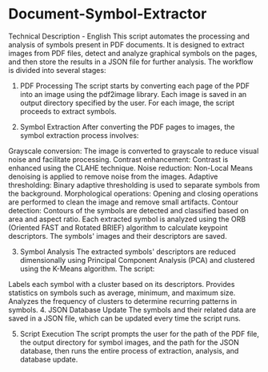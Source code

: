# Document-Symbol-Extractor
Technical Description - English
This script automates the processing and analysis of symbols present in PDF documents. It is designed to extract images from PDF files, detect and analyze graphical symbols on the pages, and then store the results in a JSON file for further analysis. The workflow is divided into several stages:

1. PDF Processing
The script starts by converting each page of the PDF into an image using the pdf2image library. Each image is saved in an output directory specified by the user. For each image, the script proceeds to extract symbols.

2. Symbol Extraction
After converting the PDF pages to images, the symbol extraction process involves:

Grayscale conversion: The image is converted to grayscale to reduce visual noise and facilitate processing.
Contrast enhancement: Contrast is enhanced using the CLAHE technique.
Noise reduction: Non-Local Means denoising is applied to remove noise from the images.
Adaptive thresholding: Binary adaptive thresholding is used to separate symbols from the background.
Morphological operations: Opening and closing operations are performed to clean the image and remove small artifacts.
Contour detection: Contours of the symbols are detected and classified based on area and aspect ratio.
Each extracted symbol is analyzed using the ORB (Oriented FAST and Rotated BRIEF) algorithm to calculate keypoint descriptors. The symbols' images and their descriptors are saved.

3. Symbol Analysis
The extracted symbols' descriptors are reduced dimensionally using Principal Component Analysis (PCA) and clustered using the K-Means algorithm. The script:

Labels each symbol with a cluster based on its descriptors.
Provides statistics on symbols such as average, minimum, and maximum size.
Analyzes the frequency of clusters to determine recurring patterns in symbols.
4. JSON Database Update
The symbols and their related data are saved in a JSON file, which can be updated every time the script runs.

5. Script Execution
The script prompts the user for the path of the PDF file, the output directory for symbol images, and the path for the JSON database, then runs the entire process of extraction, analysis, and database update.
